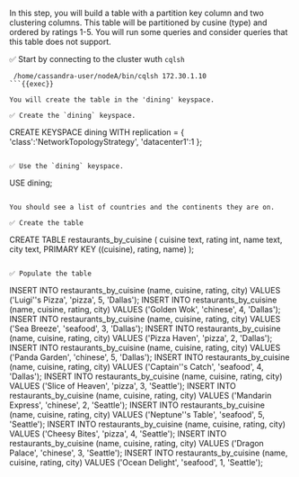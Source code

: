 In this step, you will build a table with a partition key column and two clustering columns.
This table will be partitioned by cusine (type) and ordered by ratings 1-5.
You will run some queries and consider queries that this table does not support.

✅ Start by connecting to the cluster wuth `cqlsh` 
```
 /home/cassandra-user/nodeA/bin/cqlsh 172.30.1.10
```{{exec}}

You will create the table in the 'dining' keyspace.

✅ Create the `dining` keyspace.
```
CREATE KEYSPACE dining WITH replication = {
  'class':'NetworkTopologyStrategy',
  'datacenter1':1
};
```{{exec}}

✅ Use the `dining` keyspace.
```
USE dining;
```{{exec}}

You should see a list of countries and the continents they are on.

✅ Create the table
```
CREATE TABLE restaurants_by_cuisine (
  cuisine text,
  rating int,
  name text,
  city text,
  PRIMARY KEY ((cuisine), rating, name)
);
```{{exec}}

✅ Populate the table
```
INSERT INTO restaurants_by_cuisine (name, cuisine, rating, city)
  VALUES ('Luigi''s Pizza', 'pizza', 5, 'Dallas');
INSERT INTO restaurants_by_cuisine (name, cuisine, rating, city)
  VALUES ('Golden Wok', 'chinese', 4, 'Dallas');
INSERT INTO restaurants_by_cuisine (name, cuisine, rating, city)
  VALUES ('Sea Breeze', 'seafood', 3, 'Dallas');
INSERT INTO restaurants_by_cuisine (name, cuisine, rating, city)
  VALUES ('Pizza Haven', 'pizza', 2, 'Dallas');
INSERT INTO restaurants_by_cuisine (name, cuisine, rating, city)
  VALUES ('Panda Garden', 'chinese', 5, 'Dallas');
INSERT INTO restaurants_by_cuisine (name, cuisine, rating, city)
  VALUES ('Captain''s Catch', 'seafood', 4, 'Dallas');
INSERT INTO restaurants_by_cuisine (name, cuisine, rating, city)
  VALUES ('Slice of Heaven', 'pizza', 3, 'Seattle');
INSERT INTO restaurants_by_cuisine (name, cuisine, rating, city)
  VALUES ('Mandarin Express', 'chinese', 2, 'Seattle');
INSERT INTO restaurants_by_cuisine (name, cuisine, rating, city)
  VALUES ('Neptune''s Table', 'seafood', 5, 'Seattle');
INSERT INTO restaurants_by_cuisine (name, cuisine, rating, city)
  VALUES ('Cheesy Bites', 'pizza', 4, 'Seattle');
INSERT INTO restaurants_by_cuisine (name, cuisine, rating, city)
  VALUES ('Dragon Palace', 'chinese', 3, 'Seattle');
INSERT INTO restaurants_by_cuisine (name, cuisine, rating, city)
  VALUES ('Ocean Delight', 'seafood', 1, 'Seattle');

```{{exec}}